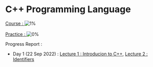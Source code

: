 # C++ Programming Language
[Course : ](https://www.youtube.com/playlist?list=PLLYz8uHU480j37APNXBdPz7YzAi4XlQUF)  ![1%](https://progress-bar.dev/1) <br><br>
[Practice : ](https://www.mysirg.com/programming-examples/cpp-programs/) ![0%](https://progress-bar.dev/0)

Progress Report :
- Day 1 (22 Sep 2022) : [Lecture 1 : Introducion to C++](https://github.com/priyanshukumarsinha/CPP/blob/main/lect1.md), [Lecture 2 : Identifiers](https://github.com/priyanshukumarsinha/CPP/blob/main/lect2.md)
